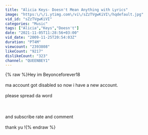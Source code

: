 ```yaml
---
title: "Alicia Keys- Doesn't Mean Anything with Lyrics"
image: "https:\/\/i.ytimg.com\/vi\/sZzTVgwKiVI\/hqdefault.jpg"
vid_id: "sZzTVgwKiVI"
categories: "Music"
tags: ["Alicia","Keys","Doesn't"]
date: "2021-11-05T11:28:56+03:00"
vid_date: "2009-11-25T20:54:03Z"
duration: "PT4M"
viewcount: "2393808"
likeCount: "9217"
dislikeCount: "323"
channel: "QUEENBEY1"
---
```

{% raw %}Hey im Beyonceforever18<br /><br />ma account got disabled so now i have a new account.<br /><br />please spread da word<br /><br /><br /><br />and subscribe rate and comment<br /><br />thank yu !{% endraw %}
